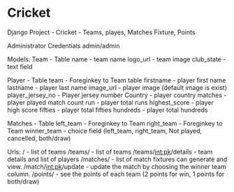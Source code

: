 # Cricket
Django Project - Cricket - Teams, playes, Matches Fixture, Points


Administrator Credentials
admin/admin

Models:
  Team - Table
    name - team name
    logo_url - team image
    club_state - text field
  
  Player - Table
    team - Foreginkey to Team table
    firstname - player first name
    lastname - player last name
    image_url - player image (default image is exist)
    player_jersey_no - Player jersey number
    Country - player country
    matches - player played match count
    run - player total runs
    highest_score - player high score
    fifties - player total fifties
    hundreds - player total hundreds
    
  Matches - Table
    left_team - Foreginkey to Team
    right_team - Foreginkey to Team
    winner_team - choice field (left_team, right_team, Not played, cancelled, both/draw)
    

Urls:
  / - list of teams
  /teams/ - list of teams
  /teams/<int:pk>/details - team details and list of players
  /matches/ - list of match fixtures can generate and view.
  /match/<int:pk>/update - update the match by choosing the winner team column. 
  /points/  - see the points of each team (2 points for win, 1 points for both/draw)
  
  
    
